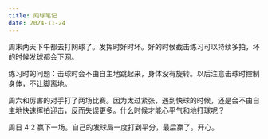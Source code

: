 ```yaml
---
title: 网球笔记
date: 2024-11-24
---
```

周末两天下午都去打网球了。发挥时好时坏。好的时候截击练习可以持续多拍，坏的时候发球都会下网。

练习时的问题：击球时会不由自主地跳起来，身体没有旋转。以后注意击球时控制身体，不让脚离地。

周六和厉害的对手打了两场比赛。因为太过紧张，遇到快球的时候，还是会不由自主地快速挥拍迎击，反而失误更多。什么时候才能心平气和地打球呢？

周日 4:2 赢下一场。自己的发球局一度打到平分，最后赢了。开心。